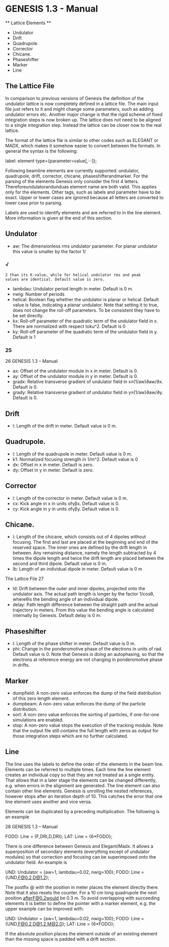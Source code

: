 # GENESIS 1.3 - Manual
  
** Lattice Elements **
  - Undulator
  - Drift
  - Quadrupole.
  - Corrector
  - Chicane.
  - Phaseshifter
  - Marker
  - Line


## The Lattice File

In comparison to previous versions of Genesis the definition of the undulator lattice is now
completely defined in a lattice file. The main input file just refers to it and might change
some parameters, such as adding undulator errors etc. Another major change is that the
rigid scheme of fixed integration steps is now broken up. The lattice does not need to be
aligned to a single integration step. Instead the lattice can be closer now to the real lattice.

The format of the lattice file is similar to other codes such as ELEGANT or MADX, which
makes it somehow easier to convert between the formats. In general the syntax is the
following:

label: element type={parameter=value[,···]};

Following beamline elements are currently supported: undulator, quadrupole, drift,
corrector, chicane, phaseshifterandmarker. For the parsing of the elements Genesis
only consider the first 4 letters. Thereforeundulatorandunduas element name are both
valid. This applies only for the elements. Other tags, such as labels and parameter have to
be exact. Upper or lower cases are ignored because all letters are converted to lower case
prior to parsing.

Labels are used to identify elements and are referred to in the line element. More information
is given at the end of this section.

## Undulator

- aw: The dimensionless rms undulator parameter. For planar undulator this value is
    smaller by the factor 1/

### √

```
2 than its K-value, while for helical undulator rms and peak
values are identical. Default value is zero.
```
- lambdau: Undulator period length in meter. Default is 0 m.
- nwig: Number of periods
- helical: Boolean flag whether the undulator is planar or helical. Default value is
    false, indicating a planar undulator. Note that setting it to true, does not change the
    roll-off parameters. To be consistent they have to be set directly.
- kx: Roll-off parameter of the quadratic term of the undulator field in x. There are
    normalized with respect toku^2. Default is 0
- ky: Roll-off parameter of the quadratic term of the undulator field in y. Default is 1

### 25


26 GENESIS 1.3 – Manual

- ax: Offset of the undulator module in x in meter. Default is 0.
- ay: Offset of the undulator module in y in meter. Default is 0.
- gradx: Relative transverse gradient of undulator field in x≡(1/aw)∂aw/∂x. Default
    is 0.
- grady: Relative transverse gradient of undulator field in y≡(1/aw)∂aw/∂y. Default
    is 0.

## Drift

- l: Length of the drift in meter. Default value is 0 m.

## Quadrupole.

- l: Length of the quadrupole in meter. Default value is 0 m.
- k1: Normalized focusing strength in 1/m^2. Default value is 0
- dx: Offset in x in meter. Default is zero.
- dy: Offset in y in meter. Default is zero.

## Corrector

- l: Length of the corrector in meter. Default value is 0 m.
- cx: Kick angle in x in units ofγβx. Default value is 0.
- cy: Kick angle in y in units ofγβy. Default value is 0.

## Chicane.

- l: Length of the chicane, which consists out of 4 dipoles without focusing. The first
    and last are placed at the beginning and end of the reserved space. The inner ones
    are defined by the drift length in between. Any remaining distance, namely the length
    subtracted by 4 times the dipole length and twice the drift length are placed between
    the second and third dipole. Default value is 0 m.
- lb: Length of an individual dipole in meter. Default value is 0 m


The Lattice File 27

- ld: Drift between the outer and inner dipoles, projected onto the undulator axis. The
    actual path length is longer by the factor 1/cosθ, whereθis the bending angle of an
    individual dipole.
- delay: Path length difference between the straight path and the actual trajectory in
    meters. From this value the bending angle is calculated internally by Genesis. Default
    delay is 0 m.

## Phaseshifter

- l: Length of the phase shifter in meter. Default value is 0 m.
- phi: Change in the ponderomotive phase of the electrons in units of rad. Default value
    is 0. Note that Genesis is doing an autophasing, so that the electrons at reference
    energy are not changing in ponderomotive phase in drifts.

## Marker

- dumpfield: A non-zero value enforces the dump of the field distribution of this zero
    length element.
- dumpbeam: A non-zero value enforces the dump of the particle distribution.
- sort: A non-zero value enforces the sorting of particles, if one-for-one simulations are
    enabled.
- stop: A non-zero value stops the execution of the tracking module. Note that the
    output file still contains the full length with zeros as output for those integration steps
    which are no further calculated.

## Line

The line uses the labels to define the order of the elements in the beam line. Elements can
be referred to multiple times. Each time the line element creates an individual copy so that
they are not treated as a single entity. That allows that in a later stage the elements can be
changed differently, e.g. when errors in the alignment are generated. The line element can
also contain other line elements. Genesis is unrolling the nested references, however stops
after an iteration depth of 10. This catches the error that one line element uses another and
vice versa.

Elements can be duplicated by a preceding multiplication. The following is an example


28 GENESIS 1.3 – Manual

FODO: Line = {F,DRI,D,DRI};
LAT: Line = {6*FODO};

There is one difference between Genesis and Elegant/Madx. It allows a superposition of
secondary elements (everything except of undulator modules) so that correction and focusing
can be superimposed onto the undulator field. An example is

UND: Undulator = {aw=1, lambdau=0.02, nwig=100};
FODO: Line = {UND,F@0.2,D@1.2};

The postfix @ with the position in meter places the element directly there. Note that it also
resets the counter. For a 10 cm long quadrupole the next position afterF@0.2would be 0.3
m. To avoid overlapping with succeeding elements it is better to define the pointer with a
marker element, e.g. the upper example can be improved with:

UND: Undulator = {aw=1, lambdau=0.02, nwig=100};
FODO: Line = {UND,F@0.2,D@1.2,M@2.0};
LAT: Line = {6*FODO};

If the absolute position places the element outside of an existing element than the missing
space is padded with a drift section.




